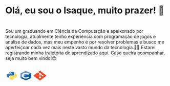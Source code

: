 ### <h1>Olá, eu sou o Isaque, muito prazer! 👋<h1/>

Sou um graduando em Ciência da Computação e apaixonado por tecnologia, atualmente tenho experiência com programação de jogos e análise de dados, mas meu empenho é por resolver problemas e busco me aperfeiçoar cada vez mais neste vasto mundo da tecnologia.👨‍💻
Estarei registrando minha trajetória de aprendizado aqui. Caso queira acompanhar, seja muito bem vindo!😉

<div style="display: inline_block"><br>
  
  <img align="center" alt="Python" height="30" width="40" src="https://raw.githubusercontent.com/devicons/devicon/master/icons/python/python-original.svg">
  <img align="center" alt="C" height="30" width="40" src="https://raw.githubusercontent.com/devicons/devicon/master/icons/c/c-original.svg">
  <img align="center" alt="C" height="30" width="40" src="https://raw.githubusercontent.com/devicons/devicon/master/icons/git/git-original.svg">
</div>
